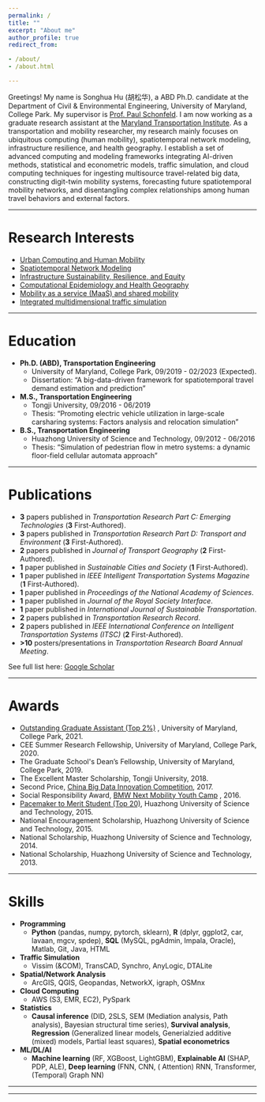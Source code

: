 ```yaml
---
permalink: /
title: ""
excerpt: "About me"
author_profile: true
redirect_from:

- /about/
- /about.html

---
```


Greetings! My name is Songhua Hu (胡松华), a ABD Ph.D. candidate at the Department of Civil & Environmental Engineering,
University of Maryland, College Park.
My supervisor is [Prof. Paul Schonfeld](https://cee.umd.edu/clark/faculty/291/Paul-Schonfeld).
I am now working as a graduate research assistant at the [Maryland Transportation Institute](https://mti.umd.edu/).
As a transportation and mobility researcher, my research mainly focuses on ubiquitous computing (human mobility),
spatiotemporal network modeling, infrastructure resilience, and health geography.
I establish a set of advanced computing and modeling frameworks integrating AI-driven methods, statistical and
econometric models, traffic simulation, and cloud computing techniques for ingesting multisource travel-related big
data, constructing digit-twin mobility systems, forecasting future spatiotemporal mobility networks, and disentangling
complex relationships among human travel behaviors and external factors.

***

Research Interests
======

+ [Urban Computing and Human Mobility](https://songhuahu-umd.github.io/Human%20Mobility)
+ [Spatiotemporal Network Modeling](https://songhuahu-umd.github.io/Spatiotemporal%20Network)
+ [Infrastructure Sustainability, Resilience, and Equity](https://songhuahu-umd.github.io/Infrastructure%20Resilience)
+ [Computational Epidemiology and Health Geography](https://songhuahu-umd.github.io/Public%20Health)
+ [Mobility as a service (MaaS) and shared mobility](https://songhuahu-umd.github.io/Shared%20Mobility)
+ [Integrated multidimensional traffic simulation](https://songhuahu-umd.github.io/Traffic%20Simulation)

***

Education
======

* **Ph.D. (ABD), Transportation Engineering**
    * University of Maryland, College Park, 09/2019 - 02/2023 (Expected).
    * Dissertation: “A big-data-driven framework for spatiotemporal travel demand estimation and prediction”
* **M.S., Transportation Engineering**
    * Tongji University, 09/2016 - 06/2019
    * Thesis: “Promoting electric vehicle utilization in large-scale carsharing systems: Factors analysis and relocation
      simulation”
* **B.S., Transportation Engineering**
    * Huazhong University of Science and Technology, 09/2012 - 06/2016
    * Thesis: “Simulation of pedestrian flow in metro systems: a dynamic floor-field cellular automata approach”

***

Publications
======

* **3** papers published in _Transportation Research Part C: Emerging Technologies_ (**3** First-Authored).
* **3** papers published in _Transportation Research Part D: Transport and Environment_ (**3** First-Authored).
* **2** papers published in _Journal of Transport Geography_ (**2** First-Authored).
* **1** paper published in _Sustainable Cities and Society_ (**1** First-Authored).
* **1** paper published in _IEEE Intelligent Transportation Systems Magazine_ (**1** First-Authored).
* **1** paper published in _Proceedings of the National Academy of Sciences_.
* **1** paper published in _Journal of the Royal Society Interface_.
* **1** paper published in _International Journal of Sustainable Transportation_.
* **2** papers published in _Transportation Research Record_.
* **2** papers published in _IEEE International Conference on Intelligent Transportation Systems (ITSC)_ (**2**
  First-Authored).
* **>10** posters/presentations in _Transportation Research Board Annual Meeting_.

See full list here: [Google Scholar](https://scholar.google.com/citations?user=uVIbQyAAAAAJ&hl=en)


***

Awards
======

* [Outstanding Graduate Assistant (Top 2%)](https://gradschool.umd.edu/funding/student-fellowships-awards/outstanding-graduate-assistant-awards)
  , University of Maryland, College Park, 2021.
* CEE Summer Research Fellowship, University of Maryland, College Park, 2020.
* The Graduate School's Dean’s Fellowship, University of Maryland, College Park, 2019.
* The Excellent Master Scholarship, Tongji University, 2018.
* Second
  Price, [China Big Data Innovation Competition](http://www.360doc.com/content/21/0222/19/73861477_963398711.shtml),
  2017.
* Social Responsibility Award, [BMW Next Mobility Youth Camp](http://www.chinanews.com.cn/auto/2016/12-02/8081476.shtml)
  , 2016.
* [Pacemaker to Merit Student (Top 20)](http://news.hust.edu.cn/info/1007/2164.htm), Huazhong University of Science and
  Technology, 2015.
* National Encouragement Scholarship, Huazhong University of Science and Technology, 2015.
* National Scholarship, Huazhong University of Science and Technology, 2014.
* National Scholarship, Huazhong University of Science and Technology, 2013.

***

Skills
======

* **Programming**
    * **Python** (pandas, numpy, pytorch, sklearn), **R** (dplyr, ggplot2, car, lavaan, mgcv, spdep), **SQL** (MySQL,
      pgAdmin, Impala, Oracle), Matlab, Git, Java, HTML
* **Traffic Simulation**
    * Vissim (&COM), TransCAD, Synchro, AnyLogic, DTALite
* **Spatial/Network Analysis**
    * ArcGIS, QGIS, Geopandas, NetworkX, igraph, OSMnx
* **Cloud Computing**
    * AWS (S3, EMR, EC2), PySpark
* **Statistics**
    * **Causal inference** (DID, 2SLS, SEM (Mediation analysis, Path analysis), Bayesian structural time series), **Survival analysis**, **Regression** (Generalized linear models, Generialzied additive (mixed) models, Partial least squares), **Spatial econometrics**
* **ML/DL/AI**
    * **Machine learning** (RF, XGBoost, LightGBM), **Explainable AI** (SHAP, PDP, ALE), **Deep learning** (FNN, CNN, (
      Attention) RNN, Transformer, (Temporal) Graph NN)

***

------
<script type='text/javascript' id='clustrmaps' src='//cdn.clustrmaps.com/map_v2.js?cl=848383&w=288&t=n&d=zU9DbdqNwD8PS5IHucVNU8GV_lJolPyn6nhjUQYN5FI&co=ffffff&ct=808080&cmo=3acc3a&cmn=ff5353'></script>
